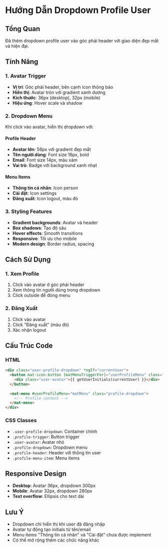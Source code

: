 # Hướng Dẫn Dropdown Profile User

## Tổng Quan
Đã thêm dropdown profile user vào góc phải header với giao diện đẹp mắt và hiện đại.

## Tính Năng

### 1. Avatar Trigger
- **Vị trí**: Góc phải header, bên cạnh icon thông báo
- **Hiển thị**: Avatar tròn với gradient xanh dương
- **Kích thước**: 36px (desktop), 32px (mobile)
- **Hiệu ứng**: Hover scale và shadow

### 2. Dropdown Menu
Khi click vào avatar, hiển thị dropdown với:

#### Profile Header
- **Avatar lớn**: 56px với gradient đẹp mắt
- **Tên người dùng**: Font size 18px, bold
- **Email**: Font size 14px, màu xám
- **Vai trò**: Badge với background xanh nhạt

#### Menu Items
- **Thông tin cá nhân**: Icon person
- **Cài đặt**: Icon settings
- **Đăng xuất**: Icon logout, màu đỏ

### 3. Styling Features
- **Gradient backgrounds**: Avatar và header
- **Box shadows**: Tạo độ sâu
- **Hover effects**: Smooth transitions
- **Responsive**: Tối ưu cho mobile
- **Modern design**: Border radius, spacing

## Cách Sử Dụng

### 1. Xem Profile
1. Click vào avatar ở góc phải header
2. Xem thông tin người dùng trong dropdown
3. Click outside để đóng menu

### 2. Đăng Xuất
1. Click vào avatar
2. Click "Đăng xuất" (màu đỏ)
3. Xác nhận logout

## Cấu Trúc Code

### HTML
```html
<div class="user-profile-dropdown" *ngIf="currentUser">
  <button mat-icon-button [matMenuTriggerFor]="userProfileMenu" class="profile-trigger">
    <div class="user-avatar">{{ getUserInitials(currentUser) }}</div>
  </button>
  
  <mat-menu #userProfileMenu="matMenu" class="profile-dropdown">
    <!-- Profile content -->
  </mat-menu>
</div>
```

### CSS Classes
- `.user-profile-dropdown`: Container chính
- `.profile-trigger`: Button trigger
- `.user-avatar`: Avatar nhỏ
- `.profile-dropdown`: Dropdown menu
- `.profile-header`: Header với thông tin user
- `.profile-menu-item`: Menu items

## Responsive Design
- **Desktop**: Avatar 36px, dropdown 300px
- **Mobile**: Avatar 32px, dropdown 280px
- **Text overflow**: Ellipsis cho text dài

## Lưu Ý
- Dropdown chỉ hiển thị khi user đã đăng nhập
- Avatar tự động tạo initials từ tên/email
- Menu items "Thông tin cá nhân" và "Cài đặt" chưa được implement
- Có thể mở rộng thêm các chức năng khác
